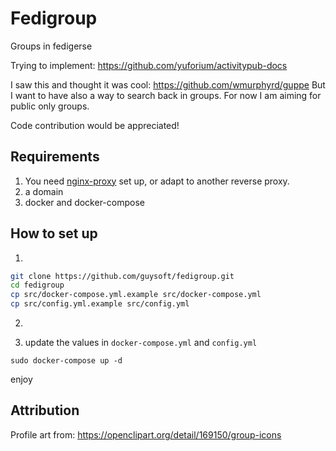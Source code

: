 # Fedigroup

Groups in fedigerse

Trying to implement: https://github.com/yuforium/activitypub-docs

I saw this and thought it was cool: https://github.com/wmurphyrd/guppe
But I want to have also a way to search back in groups. For now I am aiming for public only groups.

Code contribution would be appreciated!

## Requirements
1. You need [nginx-proxy](https://github.com/nginx-proxy/nginx-proxy) set up, or adapt to another reverse proxy.
2. a domain
3. docker and docker-compose

## How to set up
1. 
```bash
git clone https://github.com/guysoft/fedigroup.git
cd fedigroup
cp src/docker-compose.yml.example src/docker-compose.yml
cp src/config.yml.example src/config.yml
```
2. 

3. update the values in ``docker-compose.yml`` and ``config.yml``
```
sudo docker-compose up -d
```

enjoy

## Attribution

Profile art from: https://openclipart.org/detail/169150/group-icons

